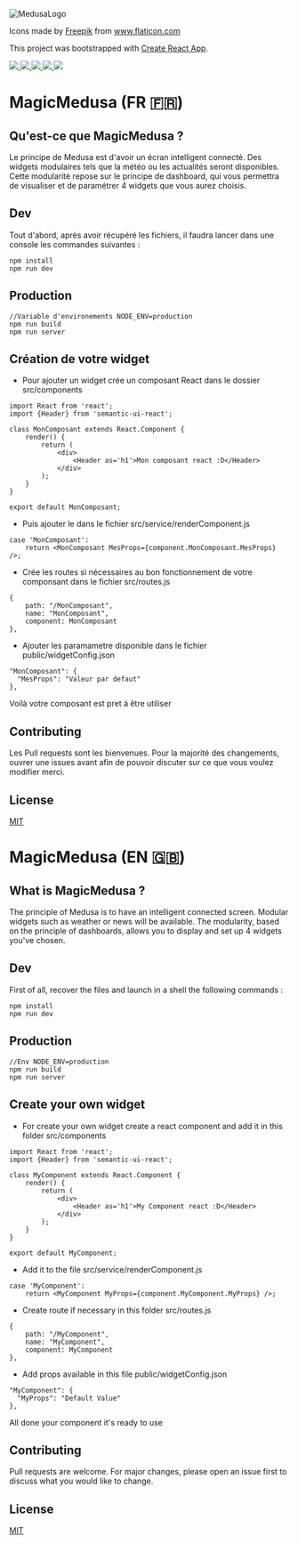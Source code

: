 ![MedusaLogo](https://image.flaticon.com/icons/svg/1315/1315860.svg)

<div>Icons made by <a href="https://www.flaticon.com/authors/freepik" title="Freepik">Freepik</a> from <a href="https://www.flaticon.com/" title="Flaticon">www.flaticon.com</a></div>

This project was bootstrapped with [Create React App](https://github.com/facebook/create-react-app).
<p>
    <a href="https://github.com/SBrendan/MagicMedusa/graphs/contributors" alt="Contributors">
        <img src="https://img.shields.io/github/contributors/SBrendan/MagicMedusa" />
    </a>
        <a href="https://github.com/SBrendan/MagicMedusa/issues" alt="Issues">
        <img src="https://img.shields.io/bitbucket/issues-raw/SBrendan/MagicMedusa" />
    </a>
    </a>
        <a href="https://github.com/SBrendan/MagicMedusa/pulls" alt="Pull requests">
        <img src="https://img.shields.io/bitbucket/pr-raw/SBrendan/MagicMedusa" />
    </a>
    </a>
        <a href="#" alt="Repo size">
        <img src="https://img.shields.io/github/repo-size/SBrendan/MagicMedusa" />
    </a>
        </a>
        <a href="#" alt="License">
        <img src="https://img.shields.io/github/license/SBrendan/MagicMedusa" />
    </a>
</p> 

# MagicMedusa (FR 🇫🇷)
## Qu'est-ce que MagicMedusa ? 
Le principe de Medusa est d'avoir un écran intelligent connecté.
Des widgets modulaires tels que la météo ou les actualités seront disponibles. Cette modularité repose sur le principe de dashboard, qui vous permettra de visualiser et de paramétrer 4 widgets que vous aurez choisis.

## Dev
Tout d'abord, après avoir récupéré les fichiers, il faudra lancer dans une console les commandes suivantes :
```
npm install
npm run dev
```

## Production
```
//Variable d'environements NODE_ENV=production
npm run build
npm run server
```

## Création de votre widget
- Pour ajouter un widget crée un composant React dans le dossier src/components
```
import React from 'react';
import {Header} from 'semantic-ui-react';

class MonComposant extends React.Component {
    render() {
        return (
            <div>
                <Header as='h1'>Mon composant react :D</Header>
            </div>
        );
    }
}

export default MonComposant;
```
- Puis ajouter le dans le fichier src/service/renderComponent.js
```
case 'MonComposant':
    return <MonComposant MesProps={component.MonComposant.MesProps} />;
```
- Crée les routes si nécessaires au bon fonctionnement de votre componsant dans le fichier src/routes.js
```
{
    path: "/MonComposant",
    name: "MonComposant",
    component: MonComposant
},
```
- Ajouter les paramametre disponible dans le fichier public/widgetConfig.json
```
"MonComposant": {
  "MesProps": "Valeur par defaut"
},
```
Voilà votre composant est pret à être utiliser

## Contributing
Les Pull requests sont les bienvenues. Pour la majorité des changements, ouvrer une issues avant afin de pouvoir discuter sur ce que vous voulez modifier merci.

## License
[MIT](https://choosealicense.com/licenses/mit/)

# MagicMedusa (EN 🇬🇧)
## What is MagicMedusa ?
The principle of Medusa is to have an intelligent connected screen.
Modular widgets such as weather or news will be available. The modularity, based on the principle of dashboards, allows you to display and set up 4 widgets you've chosen.

## Dev
First of all, recover the files and launch in a shell the following commands :
```
npm install
npm run dev
```

## Production
```
//Env NODE_ENV=production
npm run build
npm run server
```

## Create your own widget
- For create your own widget create a react component and add it in this folder src/components
```
import React from 'react';
import {Header} from 'semantic-ui-react';

class MyComponent extends React.Component {
    render() {
        return (
            <div>
                <Header as='h1'>My Component react :D</Header>
            </div>
        );
    }
}

export default MyComponent;
```
- Add it to the file src/service/renderComponent.js
```
case 'MyComponent':
    return <MyComponent MyProps={component.MyComponent.MyProps} />;
```
- Create route if necessary in this folder src/routes.js
```
{
    path: "/MyComponent",
    name: "MyComponent",
    component: MyComponent
},
```
- Add props available in this file public/widgetConfig.json
```
"MyComponent": {
  "MyProps": "Default Value"
},
```
All done your component it's ready to use

## Contributing
Pull requests are welcome. For major changes, please open an issue first to discuss what you would like to change.

## License
[MIT](https://choosealicense.com/licenses/mit/)
